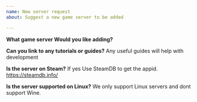 ```yaml
---
name: New server request
about: Suggest a new game server to be added

---
```


**What game server Would you like adding?**

**Can you link to any tutorials or guides?**
Any useful guides will help with development

**Is the server on Steam?**
If yes Use SteamDB to get the appid. https://steamdb.info/

**Is the server supported on Linux?**
We only support Linux servers and dont support Wine.
